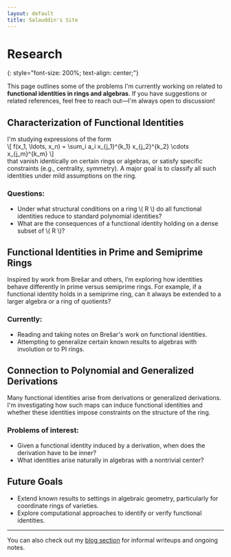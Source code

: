 ```yaml
---
layout: default
title: Salauddin's Site
---
```

# Research
{: style="font-size: 200%; text-align: center;"}

This page outlines some of the problems I'm currently working on related to **functional identities in rings and algebras**. If you have suggestions or related references, feel free to reach out—I'm always open to discussion!

## Characterization of Functional Identities
I'm studying expressions of the form  
\\[
f(x_1, \ldots, x_n) = \sum_i a_i x_{j_1}^{k_1} x_{j_2}^{k_2} \cdots x_{j_m}^{k_m}
\\]  
that vanish identically on certain rings or algebras, or satisfy specific constraints (e.g., centrality, symmetry). A major goal is to classify all such identities under mild assumptions on the ring.

### Questions:
- Under what structural conditions on a ring \\( R \\) do all functional identities reduce to standard polynomial identities?
- What are the consequences of a functional identity holding on a dense subset of \\( R \\)?

## Functional Identities in Prime and Semiprime Rings
Inspired by work from Brešar and others, I’m exploring how identities behave differently in prime versus semiprime rings. For example, if a functional identity holds in a semiprime ring, can it always be extended to a larger algebra or a ring of quotients?

### Currently:
- Reading and taking notes on Brešar's work on functional identities.
- Attempting to generalize certain known results to algebras with involution or to PI rings.

## Connection to Polynomial and Generalized Derivations
Many functional identities arise from derivations or generalized derivations. I'm investigating how such maps can induce functional identities and whether these identities impose constraints on the structure of the ring.

### Problems of interest:
- Given a functional identity induced by a derivation, when does the derivation have to be inner?
- What identities arise naturally in algebras with a nontrivial center?

## Future Goals
- Extend known results to settings in algebraic geometry, particularly for coordinate rings of varieties.
- Explore computational approaches to identify or verify functional identities.

---

You can also check out my [blog section](./blog.html) for informal writeups and ongoing notes.

